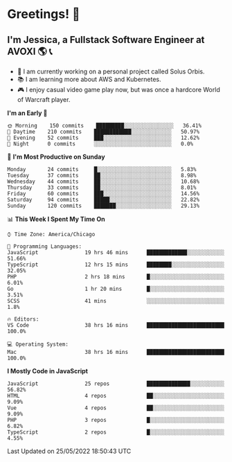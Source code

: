 # Greetings! 🧠

## I'm Jessica, a Fullstack Software Engineer at AVOXI 🌎 📞

- 🌟 I am currently working on a personal project called Solus Orbis.
- 📚 I am learning more about AWS and Kubernetes.
- 🎮 I enjoy casual video game play now, but was once a hardcore World of Warcraft player.

<!--START_SECTION:waka-->
**I'm an Early 🐤** 

```text
🌞 Morning    150 commits    █████████░░░░░░░░░░░░░░░░   36.41% 
🌆 Daytime    210 commits    ████████████░░░░░░░░░░░░░   50.97% 
🌃 Evening    52 commits     ███░░░░░░░░░░░░░░░░░░░░░░   12.62% 
🌙 Night      0 commits      ░░░░░░░░░░░░░░░░░░░░░░░░░   0.0%

```
📅 **I'm Most Productive on Sunday** 

```text
Monday       24 commits     █░░░░░░░░░░░░░░░░░░░░░░░░   5.83% 
Tuesday      37 commits     ██░░░░░░░░░░░░░░░░░░░░░░░   8.98% 
Wednesday    44 commits     ██░░░░░░░░░░░░░░░░░░░░░░░   10.68% 
Thursday     33 commits     ██░░░░░░░░░░░░░░░░░░░░░░░   8.01% 
Friday       60 commits     ███░░░░░░░░░░░░░░░░░░░░░░   14.56% 
Saturday     94 commits     █████░░░░░░░░░░░░░░░░░░░░   22.82% 
Sunday       120 commits    ███████░░░░░░░░░░░░░░░░░░   29.13%

```


📊 **This Week I Spent My Time On** 

```text
⌚︎ Time Zone: America/Chicago

💬 Programming Languages: 
JavaScript               19 hrs 46 mins      █████████████░░░░░░░░░░░░   51.66% 
TypeScript               12 hrs 15 mins      ████████░░░░░░░░░░░░░░░░░   32.05% 
PHP                      2 hrs 18 mins       █░░░░░░░░░░░░░░░░░░░░░░░░   6.01% 
Go                       1 hr 20 mins        █░░░░░░░░░░░░░░░░░░░░░░░░   3.51% 
SCSS                     41 mins             ░░░░░░░░░░░░░░░░░░░░░░░░░   1.8%

🔥 Editors: 
VS Code                  38 hrs 16 mins      █████████████████████████   100.0%

💻 Operating System: 
Mac                      38 hrs 16 mins      █████████████████████████   100.0%

```

**I Mostly Code in JavaScript** 

```text
JavaScript               25 repos            ██████████████░░░░░░░░░░░   56.82% 
HTML                     4 repos             ██░░░░░░░░░░░░░░░░░░░░░░░   9.09% 
Vue                      4 repos             ██░░░░░░░░░░░░░░░░░░░░░░░   9.09% 
PHP                      3 repos             █░░░░░░░░░░░░░░░░░░░░░░░░   6.82% 
TypeScript               2 repos             █░░░░░░░░░░░░░░░░░░░░░░░░   4.55%

```



 Last Updated on 25/05/2022 18:50:43 UTC
<!--END_SECTION:waka-->

<!--
**jessikuh/jessikuh** is a ✨ _special_ ✨ repository because its `README.md` (this file) appears on your GitHub profile.

Here are some ideas to get you started:

- 🔭 I’m currently working on ...
- 🌱 I’m currently learning ...
- 👯 I’m looking to collaborate on ...
- 🤔 I’m looking for help with ...
- 💬 Ask me about ...
- 📫 How to reach me: ...
- 😄 Pronouns: ...
- ⚡ Fun fact: ...
-->
